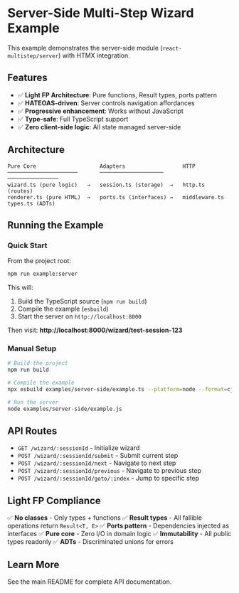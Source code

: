 # Server-Side Multi-Step Wizard Example

This example demonstrates the server-side module (`react-multistep/server`) with HTMX integration.

## Features

- ✅ **Light FP Architecture**: Pure functions, Result types, ports pattern
- ✅ **HATEOAS-driven**: Server controls navigation affordances
- ✅ **Progressive enhancement**: Works without JavaScript
- ✅ **Type-safe**: Full TypeScript support
- ✅ **Zero client-side logic**: All state managed server-side

## Architecture

```
Pure Core                    Adapters                  HTTP
──────────────────────       ────────────────────      ────────────────
wizard.ts (pure logic)   →   session.ts (storage)  →   http.ts (routes)
renderer.ts (pure HTML)  →   ports.ts (interfaces) →   middleware.ts
types.ts (ADTs)
```

## Running the Example

### Quick Start

From the project root:

```bash
npm run example:server
```

This will:
1. Build the TypeScript source (`npm run build`)
2. Compile the example (`esbuild`)
3. Start the server on `http://localhost:8000`

Then visit: **http://localhost:8000/wizard/test-session-123**

### Manual Setup

```bash
# Build the project
npm run build

# Compile the example
npx esbuild examples/server-side/example.ts --platform=node --format=cjs --outfile=examples/server-side/example.js

# Run the server
node examples/server-side/example.js
```

## API Routes

- `GET /wizard/:sessionId` - Initialize wizard
- `POST /wizard/:sessionId/submit` - Submit current step
- `POST /wizard/:sessionId/next` - Navigate to next step
- `POST /wizard/:sessionId/previous` - Navigate to previous step
- `POST /wizard/:sessionId/goto/:index` - Jump to specific step

## Light FP Compliance

✅ **No classes** - Only types + functions
✅ **Result types** - All fallible operations return `Result<T, E>`
✅ **Ports pattern** - Dependencies injected as interfaces
✅ **Pure core** - Zero I/O in domain logic
✅ **Immutability** - All public types readonly
✅ **ADTs** - Discriminated unions for errors

## Learn More

See the main README for complete API documentation.
